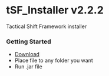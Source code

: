 # tSF_Installer v2.2.2
Tactical Shift Framework installer

### Getting Started
- [Download](https://github.com/10Dozen/tSF_Installer/raw/master/tSF_Installer_v2.2.2.jar)
- Place file to any folder you want
- Run .jar file
